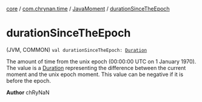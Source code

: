 [core](../../index.md) / [com.chrynan.time](../index.md) / [JavaMoment](index.md) / [durationSinceTheEpoch](./duration-since-the-epoch.md)

# durationSinceTheEpoch

(JVM, COMMON) `val durationSinceTheEpoch: `[`Duration`](https://kotlinlang.org/api/latest/jvm/stdlib/kotlin.time/-duration/index.html)

The amount of time from the unix epoch (00:00:00 UTC on 1 January 1970). The value is a [Duration](https://kotlinlang.org/api/latest/jvm/stdlib/kotlin.time/-duration/index.html) representing
the difference between the current moment and the unix epoch moment. This value can be negative if it is before
the epoch.

**Author**
chRyNaN

